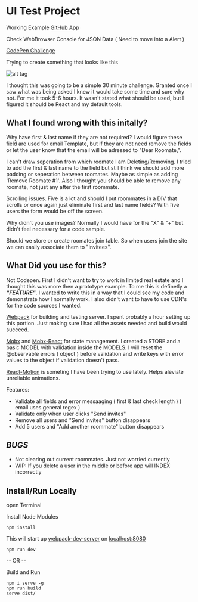 UI Test Project
===============

Working Example [GitHub App](https://ottoinfo.github.io/UI-Test/)

Check WebBrowser Console for JSON Data ( Need to move into a Alert )

[CodePen Challenge](http://codepen.io/ottoinfo/pen/RRBKZR)

Trying to create something that looks like this

![alt tag](http://i.imgur.com/047pCX3.png)

I thought this was going to be a simple 30 minute challenge. Granted once I saw what was being asked I knew it would take some time and sure why not. For me it took 5-6 hours. It wasn't stated what should be used, but I figured it should be React and my default tools.

What I found wrong with this initally?
--------------------------------------

Why have first & last name if they are not required? I would figure these field are used for email Template, but if they are not need remove the fields or let the user know that the email will be adressed to "Dear Roomate,".

I can't draw seperation from which roomate I am Deleting/Removing. I tried to add the first & last name to the field but still think we should add more padding or seperation between roomates. Maybe as simple as adding 'Remove Roomate #1'. Also I thought you should be able to remove any roomate, not just any after the first roommate.

Scrolling issues. Five is a lot and should I put roommates in a DIV that scrolls or once again just eliminate first and last name fields? With five users the form would be off the screen.

Why didn't you use images? Normally I would have for the "X" & "+" but didn't feel necessary for a code sample.

Should we store or create roomates join table. So when users join the site we can easily associate them to "invitees".

What Did you use for this?
--------------------------

Not Codepen. First I didn't want to try to work in limited real estate and I thought this was more then a prototype example. To me this is definetly a ***"FEATURE"***. I wanted to write this in a way that I could see my code and demonstrate how I normally work. I also didn't want to have to use CDN's for the code sources I wanted.

[Webpack](https://github.com/webpack) for building and testing server. I spent probably a hour setting up this portion. Just making sure I had all the assets needed and build would succeed.

[Mobx](https://github.com/mobxjs/mobx) and [Mobx-React](https://github.com/mobxjs/mobx-react) for state management. I created a STORE and a basic MODEL with validation inside the MODELS. I will reset the @observable errors ( object ) before validation and write keys with error values to the object if validation doesn't pass.

[React-Motion](https://github.com/chenglou/react-motion) is someting I have been trying to use lately. Helps aleviate unreliable animations.

Features:
  * Validate all fields and error messaaging ( first & last check length ) ( email uses general regex )
  * Validate only when user clicks "Send invites"
  * Remove all users and "Send invites" button disappears
  * Add 5 users and "Add another roommate" button disappears

***BUGS*** 
---------
  * Not clearing out current roommates. Just not worried currently
  * WIP: If you delete a user in the middle or before app will INDEX incorrectly

Install/Run Locally
-------------------
open Terminal

Install Node Modules

```npm install```

This will start up [webpack-dev-server](https://webpack.github.io/docs/webpack-dev-server.html) on [localhost:8080](http://localhost:8080)

```npm run dev```


-- OR --

Build and Run
```
npm i serve -g
npm run build
serve dist/
```